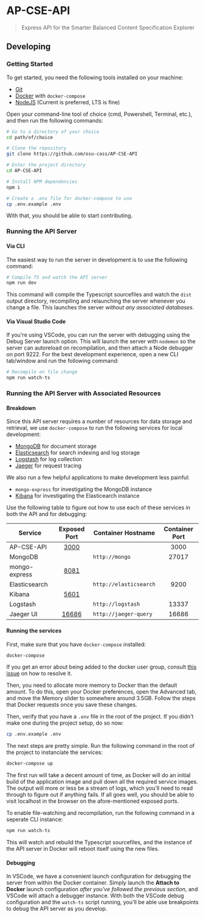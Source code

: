 # AP-CSE-API

> Express API for the Smarter Balanced Content Specification Explorer

## Developing

### Getting Started

To get started, you need the following tools installed on your machine:

- [Git](https://git-scm.com)
- [Docker](https://www.docker.com) with `docker-compose`
- [NodeJS](https://nodejs.org/en/) (Current is preferred, LTS is fine)

Open your command-line tool of choice (cmd, Powershell, Terminal, etc.), and then run the following commands:

```sh
# Go to a directory of your choice
cd path/of/choice

# Clone the repository
git clone https://github.com/osu-cass/AP-CSE-API

# Enter the project directory
cd AP-CSE-API

# Install NPM dependencies
npm i

# Create a .env file for docker-compose to use
cp .env.example .env
```

With that, you should be able to start contributing.

### Running the API Server

#### Via CLI

The easiest way to run the server in development is to use the following command:

```sh
# Compile TS and watch the API server
npm run dev
```

This command will compile the Typescript sourcefiles and watch the `dist` output directory, recompiling and relaunching the server whenever you change a file. This launches the server _without any associated databases._

#### Via Visual Studio Code

If you're using VSCode, you can run the server with debugging using the Debug Server launch option. This will launch the server with `nodemon` so the server can autoreload on recompilation, and then attach a Node debugger on port 9222. For the best development experience, open a new CLI tab/window and run the following command:

```sh
# Recompile on file change
npm run watch-ts
```

### Running the API Server with Associated Resources

#### Breakdown

Since this API server requires a number of resources for data storage and retrieval, we use `docker-compose` to run the following services for local development:

- [MongoDB](https://www.mongodb.com/) for document storage
- [Elasticsearch](https://www.elastic.co/products/elasticsearch) for search indexing and log storage
- [Logstash](https://www.elastic.co/products/logstash) for log collection
- [Jaeger](https://www.jaegertracing.io/) for request tracing

We also run a few helpful applications to make development less painful:

- `mongo-express` for investigating the MongoDB instance
- [Kibana](https://www.elastic.co/products/kibana) for investigating the Elasticearch instance

Use the following table to figure out how to use each of these services in both the API and for debugging:

| Service       |          Exposed Port           | Container Hostname     | Container Port |
| ------------- | :-----------------------------: | ---------------------- | :------------: |
| AP-CSE-API    |  [3000](http://localhost:3000)  |                        |      3000      |
| MongoDB       |                                 | `http://mongo`         |     27017      |
| mongo-express |  [8081](http://localhost:8081)  |                        |                |
| Elasticsearch |                                 | `http://elasticsearch` |      9200      |
| Kibana        |  [5601](http://localhost:5601)  |                        |                |
| Logstash      |                                 | `http://logstash`      |     13337      |
| Jaeger UI     | [16686](http://localhost:16686) | `http://jaeger-query`  |     16686      |

#### Running the services

First, make sure that you have `docker-compose` installed:

```sh
docker-compose
```

If you get an error about being added to the docker user group, consult [this issue](https://github.com/docker/for-win/issues/868) on how to resolve it.

Then, you need to allocate more memory to Docker than the default amount. To do this, open your Docker preferences, open the Advanced tab, and move the Memory slider to somewhere around 3.5GB. Follow the steps that Docker requests once you save these changes.

Then, verify that you have a `.env` file in the root of the project. If you didn't make one during the project setup, do so now:

```sh
cp .env.example .env
```

The next steps are pretty simple. Run the following command in the root of the project to instanciate the services:

```sh
docker-compose up
```

The first run will take a decent amount of time, as Docker will do an initial build of the application image and pull down all the required service images. The output will more or less be a stream of logs, which you'll need to read through to figure out if anything fails. If all goes well, you should be able to visit localhost in the browser on the afore-mentioned exposed ports.

To enable file-watching and recompilation, run the following command in a seperate CLI instance:

```sh
npm run watch-ts
```

This will watch and rebuild the Typescript sourcefiles, and the instance of the API server in Docker will reboot itself using the new files.

#### Debugging

In VSCode, we have a convenient launch configuration for debugging the server from within the Docker container. Simply launch the **Attach to Docker** launch configuration _after you've followed the previous section_, and VSCode will attach a debugger instance. With both the VSCode debug configuration and the `watch-ts` script running, you'll be able use breakpoints to debug the API server as you develop.

